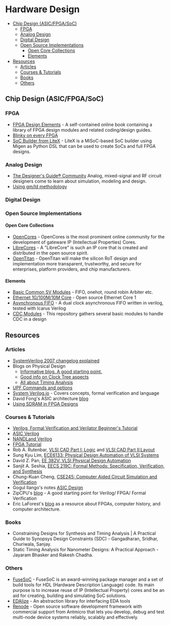 # Hardware Design

- [Chip Design (ASIC/FPGA/SoC)](#chip-design-asicfpgasoc)
  - [FPGA](#fpga)
  - [Analog Design](#analog-design)
  - [Digital Design](#digital-design)
  - [Open Source Implementations](#open-source-implementations)
    - [Open Core Collections](#open-core-collections)
    - [Elements](#elements)
- [Resources](#resources)
  - [Articles](#articles)
  - [Courses &amp; Tutorials](#courses-amp-tutorials)
  - [Books](#books)
  - [Others](#others)

## Chip Design \(ASIC/FPGA/SoC\)

### FPGA

- [FPGA Design Elements](https://github.com/laforest/FPGADesignElements) - A self-contained online book containing a library of FPGA design modules and related coding/design guides.
- [Blinky on every FPGA](https://github.com/fusesoc/blinky)
- [SoC Builder from LiteX](https://github.com/enjoy-digital/litex) - LiteX is a MiSoC-based SoC builder using Migen as Python DSL that can be used to create SoCs and full FPGA designs.

### Analog Design

- [The Designer's Guide® Community](https://designers-guide.org/) Analog, mixed-signal and RF circuit designers come to learn about simulation, modeling and design.
- [Using gm/Id methodology](https://eesurgeon.wordpress.com/2016/07/06/using-the-gmid-methodology-in-analog-circuit-design/)

### Digital Design

### Open Source Implementations

#### Open Core Collections

- [OpenCores](https://opencores.org/) - OpenCores is the most prominent online community for the development of gateware IP (Intellectual Properties) Cores.
- [LibreCores](https://www.librecores.org/) - A "LibreCore" is such an IP core that is created and distributed in the open source spirit.
- [OpenTitan](https://github.com/lowrisc/opentitan) - OpenTitan will make the silicon RoT design and implementation more transparent, trustworthy, and secure for enterprises, platform providers, and chip manufacturers.

#### Elements

- [Basic Common SV Modules](https://github.com/taichi-ishitani/tbcm) - FIFO, onehot, round robin Arbiter etc.
- [Ethernet 1G/100M/10M Core](https://github.com/lewiz-support/LMAC_CORE1) - Open source Ethernet Core 1
- [Asynchronous FIFO](https://github.com/damofthemoon/async_fifo) - A dual clock asynchronous FIFO written in verilog, tested with Icarus Verilog
- [CDC Modules](https://github.com/damofthemoon/cdc) - This repository gathers several basic modules to handle CDC in a design

## Resources

### Articles

- [SystemVerilog 2007 changelog explained](http://www.verilab.com/blog/2018/02/ieee-std1800-2017-for-systemverilog-what-changed/)
- Blogs on Physical Design
  - [Informative blog. A good starting point.](https://gogul.dev/hardware/physical-design)
  - [Good info on Clock Tree aspects](http://88physicaldesign.blogspot.com/)
  - [All about Timing Analysis](http://www.vlsi-expert.com/p/static-timing-analysis.html?m=1)
- [UPF Commands and options](https://semiengineering.com/empowering-upf-commands-with-effective-elements-lists/)
- [System Verilog.io](https://www.systemverilog.io/) - Covers concepts, formal verification and language
- David Fong's ASIC architecture [blog](https://daffy1108.wordpress.com/)
- [Using SDRAM in FPGA Designs](https://www.joshbassett.info/sdram-controller/)

### Courses & Tutorials

- [Verilog, Formal Verification and Verilator Beginner's Tutorial](http://zipcpu.com/tutorial/#training)
- [ASIC Verilog](http://asic-world.com/verilog/veritut.html)
- [NANDLand Verilog](https://www.nandland.com/verilog/tutorials/tutorial-introduction-to-verilog-for-beginners.html)
- [FPGA Tutorial](https://www.fpga4fun.com/)
- Rob A. Rutenbar, [VLSI CAD Part I: Logic](https://www.coursera.org/learn/vlsi-cad-logic) and [VLSI CAD Part II:Layout](https://www.coursera.org/learn/vlsi-cad-layout)
- Sung Kyu Lim, [ECE6133: Physical Design Automation of VLSI Systems](http://limsk.ece.gatech.edu/course/ece6133/)
- David Z. Pan, [EE 382V: VLSI Physical Design Automation](http://users.ece.utexas.edu/~dpan/EE382V_PDA/)
- Sanjit A. Seshia, [EECS 219C: Formal Methods: Specification, Verification, and Synthesis](https:/people.eecs.berkeley.edu/~sseshia/219c/)
- Chung-Kuan Cheng, [CSE245: Computer Aided Circuit Simulation and Verification](https://cseweb.ucsd.edu/classes/wi15cse245-a/)
- Gogul Ilango's notes [ASIC Design](https://gogul09.github.io/asic-design)
- ZipCPU's [blog](http://zipcpu.com/) - A good starting point for Verilog/ FPGA/ Formal Verification
- Eric LaForest's [blog](http://fpgacpu.ca/) as a resource about FPGAs, computer history, and computer architecture.

### Books

- Constraining Designs for Synthesis and Timing Analysis \| A Practical Guide to Synopsys Design Constraints \(SDC\) - Gangadharan, Sridhar, Churiwala, Sanjay.
- Static Timing Analysis for Nanometer Designs: A Practical Approach - Jayaram Bhasker and Rakesh Chadha.

### Others

- [FuseSoC](https://github.com/olofk/fusesoc) - FuseSoC is an award-winning package manager and a set of build tools for HDL (Hardware Description Language) code. Its main purpose is to increase reuse of IP (Intellectual Property) cores and be an aid for creating, building and simulating SoC solutions.
- [EDAlize](https://github.com/olofk/edalize) - An abstraction library for interfacing EDA tools
- [Renode](https://renode.io/) - Open source software development framework with commercial support from Antmicro that lets you develop, debug and test multi-node device systems reliably, scalably and effectively.
